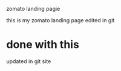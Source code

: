 zomato landing pagie

this is my zomato landing page
edited in git
# done with this 
updated in git site
